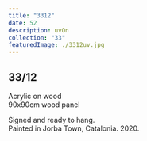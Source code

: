 ```yaml
---
title: "3312"
date: 52
description: uvOn
collection: "33"
featuredImage: ./3312uv.jpg
---
```


## 33/12

Acrylic on wood<br/>
90x90cm wood panel

Signed and ready to hang.<br/>
Painted in Jorba Town, Catalonia. 2020.